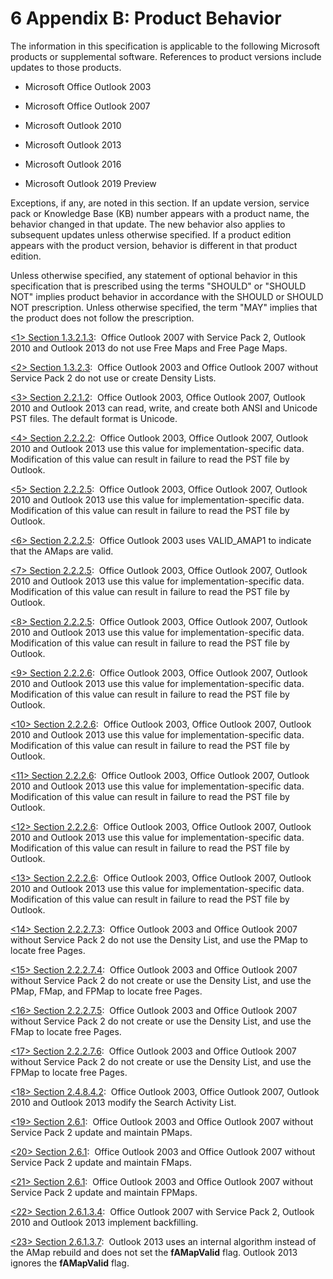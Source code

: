 <html dir="LTR" xmlns:mshelp="http://msdn.microsoft.com/mshelp" xmlns:ddue="http://ddue.schemas.microsoft.com/authoring/2003/5" xmlns:xlink="http://www.w3.org/1999/xlink" xmlns:tool="http://www.microsoft.com/tooltip">
    <head>
        <meta http-equiv="Content-Type" content="text/html; CHARSET=utf-8"></meta>
        <meta name="save" content="history"></meta>
        <title>6 Appendix B: Product Behavior</title>
        <xml>
            <mshelp:toctitle title="6 Appendix B: Product Behavior"></mshelp:toctitle>
            <mshelp:rltitle title="[MS-PST]: Appendix B: Product Behavior"></mshelp:rltitle>
            <mshelp:keyword index="A" term="f040f8b2-f023-4ed9-94fd-de487da83ed5"></mshelp:keyword>
            <mshelp:attr name="DCSext.ContentType" value="open specification"></mshelp:attr>
            <mshelp:attr name="AssetID" value="f040f8b2-f023-4ed9-94fd-de487da83ed5"></mshelp:attr>
            <mshelp:attr name="TopicType" value="kbRef"></mshelp:attr>
            <mshelp:attr name="DCSext.Title" value="[MS-PST]: Appendix B: Product Behavior" />
        </xml>
    </head>
    <body>
        <div id="header">
            <h1 class="heading">6 Appendix B: Product Behavior</h1>
        </div>
        <div id="mainSection">
            <div id="mainBody">
                <div id="allHistory" class="saveHistory"></div>
                <div id="sectionSection0" class="section" name="collapseableSection">
                    

<p>The information in this specification is applicable to the
following Microsoft products or supplemental software. References to product
versions include updates to those products.</p>

<ul><li><p><span><span> 
</span></span>Microsoft Office Outlook 2003</p>

</li><li><p><span><span> 
</span></span>Microsoft Office Outlook 2007</p>

</li><li><p><span><span> 
</span></span>Microsoft Outlook 2010</p>

</li><li><p><span><span> 
</span></span>Microsoft Outlook 2013</p>

</li><li><p><span><span> 
</span></span>Microsoft Outlook 2016</p>

</li><li><p><span><span> 
</span></span>Microsoft Outlook 2019 Preview</p>

</li></ul><p>Exceptions, if any, are noted in this section. If an update
version, service pack or Knowledge Base (KB) number appears with a product
name, the behavior changed in that update. The new behavior also applies to
subsequent updates unless otherwise specified. If a product edition appears
with the product version, behavior is different in that product edition.</p>

<p>Unless otherwise specified, any statement of optional
behavior in this specification that is prescribed using the terms
&quot;SHOULD&quot; or &quot;SHOULD NOT&quot; implies product behavior in
accordance with the SHOULD or SHOULD NOT prescription. Unless otherwise specified,
the term &quot;MAY&quot; implies that the product does not follow the
prescription.</p>

<p><a id="Appendix_A_1"></a><a href="ca65faa6-a850-46b8-b901-6fb1ee33a330.htm#Appendix_A_Target_1">&lt;1&gt;
Section 1.3.2.1.3</a>:  Office Outlook 2007 with Service Pack 2, Outlook 2010
and Outlook 2013 do not use Free Maps and Free Page Maps.</p>

<p><a id="Appendix_A_2"></a><a href="dc716741-bee6-46ea-bbb3-773e6e828fda.htm#Appendix_A_Target_2">&lt;2&gt;
Section 1.3.2.3</a>:  Office Outlook 2003 and Office Outlook 2007 without
Service Pack 2 do not use or create Density Lists.</p>

<p><a id="Appendix_A_3"></a><a href="cdad232f-e7d9-41c1-9773-c7561b9cba04.htm#Appendix_A_Target_3">&lt;3&gt;
Section 2.2.1.2</a>:  Office Outlook 2003, Office Outlook 2007, Outlook 2010
and Outlook 2013 can read, write, and create both ANSI and Unicode PST files.
The default format is Unicode.</p>

<p><a id="Appendix_A_4"></a><a href="d3155aa1-ccdd-4dee-a0a9-5363ccca5352.htm#Appendix_A_Target_4">&lt;4&gt;
Section 2.2.2.2</a>:  Office Outlook 2003, Office Outlook 2007, Outlook 2010
and Outlook 2013 use this value for implementation-specific data. Modification
of this value can result in failure to read the PST file by Outlook.</p>

<p><a id="Appendix_A_5"></a><a href="32ce8c94-4757-46c8-a169-3fd21abee584.htm#Appendix_A_Target_5">&lt;5&gt;
Section 2.2.2.5</a>:  Office Outlook 2003, Office Outlook 2007, Outlook 2010
and Outlook 2013 use this value for implementation-specific data. Modification
of this value can result in failure to read the PST file by Outlook.</p>

<p><a id="Appendix_A_6"></a><a href="32ce8c94-4757-46c8-a169-3fd21abee584.htm#Appendix_A_Target_6">&lt;6&gt;
Section 2.2.2.5</a>:  Office Outlook 2003 uses VALID_AMAP1 to indicate that the
AMaps are valid.</p>

<p><a id="Appendix_A_7"></a><a href="32ce8c94-4757-46c8-a169-3fd21abee584.htm#Appendix_A_Target_7">&lt;7&gt;
Section 2.2.2.5</a>:  Office Outlook 2003, Office Outlook 2007, Outlook 2010
and Outlook 2013 use this value for implementation-specific data. Modification
of this value can result in failure to read the PST file by Outlook.</p>

<p><a id="Appendix_A_8"></a><a href="32ce8c94-4757-46c8-a169-3fd21abee584.htm#Appendix_A_Target_8">&lt;8&gt;
Section 2.2.2.5</a>:  Office Outlook 2003, Office Outlook 2007, Outlook 2010
and Outlook 2013 use this value for implementation-specific data. Modification
of this value can result in failure to read the PST file by Outlook.</p>

<p><a id="Appendix_A_9"></a><a href="c9876f5a-664b-46a3-9887-ba63f113abf5.htm#Appendix_A_Target_9">&lt;9&gt;
Section 2.2.2.6</a>:  Office Outlook 2003, Office Outlook 2007, Outlook 2010
and Outlook 2013 use this value for implementation-specific data. Modification
of this value can result in failure to read the PST file by Outlook.</p>

<p><a id="Appendix_A_10"></a><a href="c9876f5a-664b-46a3-9887-ba63f113abf5.htm#Appendix_A_Target_10">&lt;10&gt;
Section 2.2.2.6</a>:  Office Outlook 2003, Office Outlook 2007, Outlook 2010
and Outlook 2013 use this value for implementation-specific data. Modification
of this value can result in failure to read the PST file by Outlook.</p>

<p><a id="Appendix_A_11"></a><a href="c9876f5a-664b-46a3-9887-ba63f113abf5.htm#Appendix_A_Target_11">&lt;11&gt;
Section 2.2.2.6</a>:  Office Outlook 2003, Office Outlook 2007, Outlook 2010
and Outlook 2013 use this value for implementation-specific data. Modification
of this value can result in failure to read the PST file by Outlook.</p>

<p><a id="Appendix_A_12"></a><a href="c9876f5a-664b-46a3-9887-ba63f113abf5.htm#Appendix_A_Target_12">&lt;12&gt;
Section 2.2.2.6</a>:  Office Outlook 2003, Office Outlook 2007, Outlook 2010
and Outlook 2013 use this value for implementation-specific data. Modification
of this value can result in failure to read the PST file by Outlook.</p>

<p><a id="Appendix_A_13"></a><a href="c9876f5a-664b-46a3-9887-ba63f113abf5.htm#Appendix_A_Target_13">&lt;13&gt;
Section 2.2.2.6</a>:  Office Outlook 2003, Office Outlook 2007, Outlook 2010
and Outlook 2013 use this value for implementation-specific data. Modification
of this value can result in failure to read the PST file by Outlook.</p>

<p><a id="Appendix_A_14"></a><a href="e0c59db8-970a-40df-9547-c136e8858291.htm#Appendix_A_Target_14">&lt;14&gt;
Section 2.2.2.7.3</a>:  Office Outlook 2003 and Office Outlook 2007 without
Service Pack 2 do not use the Density List, and use the PMap to locate free
Pages.</p>

<p><a id="Appendix_A_15"></a><a href="41210435-5580-417f-bfa3-dbba7083b82e.htm#Appendix_A_Target_15">&lt;15&gt;
Section 2.2.2.7.4</a>:  Office Outlook 2003 and Office Outlook 2007 without
Service Pack 2 do not create or use the Density List, and use the PMap, FMap,
and FPMap to locate free Pages.</p>

<p><a id="Appendix_A_16"></a><a href="9054ab04-2bc4-4e3d-a1af-f72cd46394a1.htm#Appendix_A_Target_16">&lt;16&gt;
Section 2.2.2.7.5</a>:  Office Outlook 2003 and Office Outlook 2007 without
Service Pack 2 do not create or use the Density List, and use the FMap to
locate free Pages.</p>

<p><a id="Appendix_A_17"></a><a href="dd913b8e-5113-4b83-a5ea-351a08b4237b.htm#Appendix_A_Target_17">&lt;17&gt;
Section 2.2.2.7.6</a>:  Office Outlook 2003 and Office Outlook 2007 without
Service Pack 2 do not create or use the Density List, and use the FPMap to
locate free Pages.</p>

<p><a id="Appendix_A_18"></a><a href="3131ac6b-4243-475d-a4a0-01db133d559f.htm#Appendix_A_Target_18">&lt;18&gt;
Section 2.4.8.4.2</a>:  Office Outlook 2003, Office Outlook 2007, Outlook 2010
and Outlook 2013 modify the Search Activity List.</p>

<p><a id="Appendix_A_19"></a><a href="9d2083cf-fd37-4a0d-b61a-d2ef10a89a04.htm#Appendix_A_Target_19">&lt;19&gt;
Section 2.6.1</a>:  Office Outlook 2003 and Office Outlook 2007 without Service
Pack 2 update and maintain PMaps.</p>

<p><a id="Appendix_A_20"></a><a href="9d2083cf-fd37-4a0d-b61a-d2ef10a89a04.htm#Appendix_A_Target_20">&lt;20&gt;
Section 2.6.1</a>:  Office Outlook 2003 and Office Outlook 2007 without Service
Pack 2 update and maintain FMaps.</p>

<p><a id="Appendix_A_21"></a><a href="9d2083cf-fd37-4a0d-b61a-d2ef10a89a04.htm#Appendix_A_Target_21">&lt;21&gt;
Section 2.6.1</a>:  Office Outlook 2003 and Office Outlook 2007 without Service
Pack 2 update and maintain FPMaps.</p>

<p><a id="Appendix_A_22"></a><a href="92fa6193-7876-4082-85c7-026aae80500b.htm#Appendix_A_Target_22">&lt;22&gt;
Section 2.6.1.3.4</a>:  Office Outlook 2007 with Service Pack 2, Outlook 2010
and Outlook 2013 implement backfilling.</p>

<p><a id="Appendix_A_23"></a><a href="d9bcc1fd-c66a-41b3-b6d7-ed09d2a25ced.htm#Appendix_A_Target_23">&lt;23&gt;
Section 2.6.1.3.7</a>:  Outlook 2013 uses an internal algorithm instead of the
AMap rebuild and does not set the <b>fAMapValid</b> flag. Outlook 2013 ignores
the <b>fAMapValid</b> flag.</p>
                </div>
            </div>
        </div>
    </body>
</html>